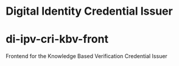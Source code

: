 # Digital Identity Credential Issuer

# di-ipv-cri-kbv-front

Frontend for the Knowledge Based Verification Credential Issuer
